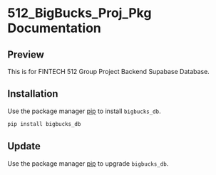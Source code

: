 # 512_BigBucks_Proj_Pkg Documentation

## Preview

This is for FINTECH 512 Group Project Backend Supabase Database.

## Installation

Use the package manager [pip](https://pip.pypa.io/en/stable/) to install `bigbucks_db`.

```bash
pip install bigbucks_db
```

## Update

Use the package manager [pip](https://pip.pypa.io/en/stable/) to upgrade `bigbucks_db`.


